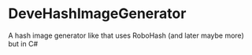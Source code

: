 # DeveHashImageGenerator
A hash image generator like that uses RoboHash (and later maybe more) but in C#
